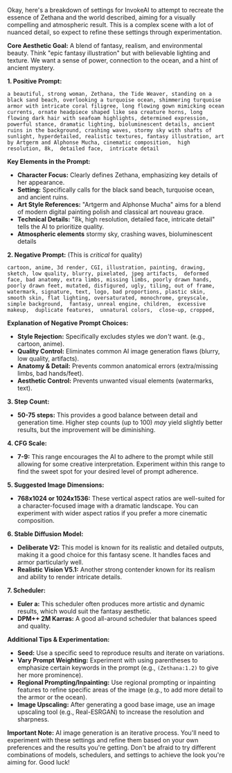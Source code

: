 Okay, here's a breakdown of settings for InvokeAI to attempt to recreate the essence of Zethana and the world described, aiming for a visually compelling and atmospheric result.  This is a complex scene with a lot of nuanced detail, so expect to refine these settings through experimentation.

**Core Aesthetic Goal:**  A blend of fantasy, realism, and environmental beauty.  Think "epic fantasy illustration" but with believable lighting and texture.  We want a sense of power, connection to the ocean, and a hint of ancient mystery.



**1. Positive Prompt:**

```
a beautiful, strong woman, Zethana, the Tide Weaver, standing on a black sand beach, overlooking a turquoise ocean, shimmering turquoise armor with intricate coral filigree, long flowing gown mimicking ocean currents, ornate headpiece shaped like sea creature horns, long flowing dark hair with seafoam highlights, determined expression, powerful stance, dramatic lighting, bioluminescent details, ancient ruins in the background, crashing waves, stormy sky with shafts of sunlight, hyperdetailed, realistic textures, fantasy illustration, art by Artgerm and Alphonse Mucha, cinematic composition,  high resolution, 8k,  detailed face,  intricate detail
```

**Key Elements in the Prompt:**

*   **Character Focus:**  Clearly defines Zethana, emphasizing key details of her appearance.
*   **Setting:** Specifically calls for the black sand beach, turquoise ocean, and ancient ruins.
*   **Art Style References:**  "Artgerm and Alphonse Mucha" aims for a blend of modern digital painting polish and classical art nouveau grace.
*   **Technical Details:** "8k, high resolution, detailed face, intricate detail" tells the AI to prioritize quality.
*   **Atmospheric elements** stormy sky, crashing waves, bioluminescent details




**2. Negative Prompt:** (This is *critical* for quality)

```
cartoon, anime, 3d render, CGI, illustration, painting, drawing, sketch, low quality, blurry, pixelated, jpeg artifacts,  deformed face, bad anatomy, extra limbs, missing limbs, poorly drawn hands, poorly drawn feet, mutated, disfigured, ugly, tiling, out of frame, watermark, signature, text, logo, bad proportions, plastic skin, smooth skin, flat lighting, oversaturated, monochrome, greyscale, simple background,  fantasy, unreal engine, children,  excessive makeup,  duplicate features,  unnatural colors,  close-up, cropped, 
```

**Explanation of Negative Prompt Choices:**

*   **Style Rejection:**  Specifically excludes styles we *don't* want.  (e.g., cartoon, anime).
*   **Quality Control:**  Eliminates common AI image generation flaws (blurry, low quality, artifacts).
*   **Anatomy & Detail:** Prevents common anatomical errors (extra/missing limbs, bad hands/feet).
*   **Aesthetic Control:**  Prevents unwanted visual elements (watermarks, text).



**3. Step Count:** 

*   **50-75 steps:** This provides a good balance between detail and generation time.  Higher step counts (up to 100) *may* yield slightly better results, but the improvement will be diminishing.



**4. CFG Scale:**

*   **7-9:** This range encourages the AI to adhere to the prompt while still allowing for some creative interpretation.  Experiment within this range to find the sweet spot for your desired level of prompt adherence.



**5. Suggested Image Dimensions:**

*   **768x1024 or 1024x1536:** These vertical aspect ratios are well-suited for a character-focused image with a dramatic landscape.  You can experiment with wider aspect ratios if you prefer a more cinematic composition.




**6. Stable Diffusion Model:**

*   **Deliberate V2:**  This model is known for its realistic and detailed outputs, making it a good choice for this fantasy scene.  It handles faces and armor particularly well.
*   **Realistic Vision V5.1:** Another strong contender known for its realism and ability to render intricate details.

**7. Scheduler:**

*   **Euler a:** This scheduler often produces more artistic and dynamic results, which would suit the fantasy aesthetic.
*   **DPM++ 2M Karras:**  A good all-around scheduler that balances speed and quality.



**Additional Tips & Experimentation:**

*   **Seed:** Use a specific seed to reproduce results and iterate on variations.
*   **Vary Prompt Weighting:** Experiment with using parentheses to emphasize certain keywords in the prompt (e.g., `(Zethana:1.2)` to give her more prominence).
*   **Regional Prompting/Inpainting:**  Use regional prompting or inpainting features to refine specific areas of the image (e.g., to add more detail to the armor or the ocean).
*   **Image Upscaling:** After generating a good base image, use an image upscaling tool (e.g., Real-ESRGAN) to increase the resolution and sharpness.

**Important Note:** AI image generation is an iterative process.  You'll need to experiment with these settings and refine them based on your own preferences and the results you're getting.  Don't be afraid to try different combinations of models, schedulers, and settings to achieve the look you're aiming for.  Good luck!


